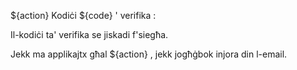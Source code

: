 ${action} Kodiċi ${code} ' verifika :

Il-kodiċi ta' verifika se jiskadi f'siegħa.

Jekk ma applikajtx għal ${action} , jekk jogħġbok injora din l-email.